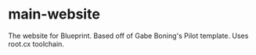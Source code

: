 main-website
============

The website for Blueprint.
Based off of Gabe Boning's Pilot template.
Uses root.cx toolchain.